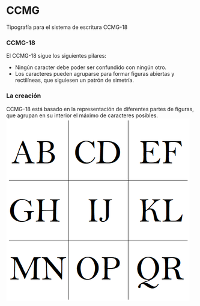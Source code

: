 # CCMG
Tipografía para el sistema de escritura CCMG-18

### CCMG-18
El CCMG-18 sigue los siguientes pilares:
- Ningún caracter debe poder ser confundido con ningún otro.
- Los caracteres pueden agruparse para formar figuras abiertas y rectilíneas, que siguiesen un patrón de simetría.

### La creación
CCMG-18 está basado en la representación de diferentes partes de figuras, que agrupan en su interior el máximo de caracteres posibles.
![Abecedario a-p](https://github.com/Manuelbelgicano/CCMG/blob/master/Resources/a-p.png)


